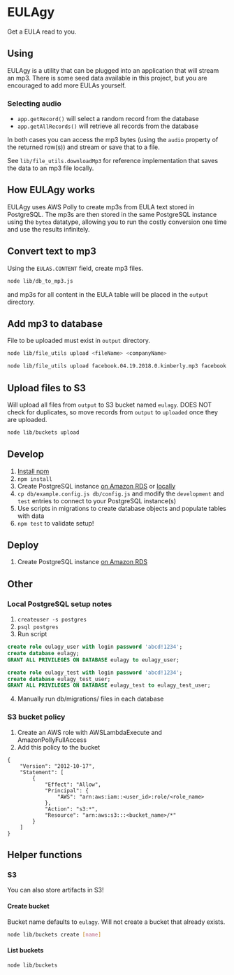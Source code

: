 # EULAgy
Get a EULA read to you.

## Using
EULAgy is a utility that can be plugged into an application that will stream an mp3. There is some seed data available in this project, but you are encouraged to add more EULAs yourself.

### Selecting audio
* `app.getRecord()` will select a random record from the database
* `app.getAllRecords()` will retrieve all records from the database

In both cases you can access the mp3 bytes (using the `audio` property of the returned row(s)) and stream or save that to a file.

See `lib/file_utils.downloadMp3` for reference implementation that saves the data to an mp3 file locally.

## How EULAgy works
EULAgy uses AWS Polly to create mp3s from EULA text stored in PostgreSQL. The mp3s are then stored in the same PostgreSQL instance using the `bytea` datatype, allowing you to run the costly conversion one time and use the results infinitely.

## Convert text to mp3
Using the `EULAS.CONTENT` field, create mp3 files.
```bash
node lib/db_to_mp3.js
```
and mp3s for all content in the EULA table will be placed in the `output` directory.

## Add mp3 to database
File to be uploaded must exist in `output` directory.
```bash
node lib/file_utils upload <fileName> <companyName>

node lib/file_utils upload facebook.04.19.2018.0.kimberly.mp3 facebook
```
## Upload files to S3
Will upload all files from `output` to S3 bucket named `eulagy`. DOES NOT check for duplicates, so move records from `output` to `uploaded` once they are uploaded.
```bash
node lib/buckets upload
```

## Develop
1. [Install npm](https://www.npmjs.com/get-npm)
1. `npm install`
1. Create PostgreSQL instance [on Amazon RDS](https://aws.amazon.com/getting-started/tutorials/create-connect-postgresql-db/) or [locally](https://www.postgresql.org/download/)
1. `cp db/example.config.js db/config.js` and modify the `development` and `test` entries to connect to your PostgreSQL instance(s)
1. Use scripts in migrations to create database objects and populate tables with data
1. `npm test` to validate setup!

## Deploy
1. Create PostgreSQL instance [on Amazon RDS](https://aws.amazon.com/getting-started/tutorials/create-connect-postgresql-db/)

## Other
### Local PostgreSQL setup notes
1. `createuser -s postgres`
1. `psql postgres`
1. Run script
```sql
create role eulagy_user with login password 'abcd!1234';
create database eulagy;
GRANT ALL PRIVILEGES ON DATABASE eulagy to eulagy_user;

create role eulagy_test with login password 'abcd!1234';
create database eulagy_test_user;
GRANT ALL PRIVILEGES ON DATABASE eulagy_test to eulagy_test_user;
```
4. Manually run db/migrations/ files in each database

### S3 bucket policy
1. Create an AWS role with AWSLambdaExecute and AmazonPollyFullAccess
1. Add this policy to the bucket
```
{
    "Version": "2012-10-17",
    "Statement": [
        {
            "Effect": "Allow",
            "Principal": {
                "AWS": "arn:aws:iam::<user_id>:role/<role_name>
            },
            "Action": "s3:*",
            "Resource": "arn:aws:s3:::<bucket_name>/*"
        }
    ]
}
```

## Helper functions
### S3
You can also store artifacts in S3!
#### Create bucket
Bucket name defaults to `eulagy`. Will not create a bucket that already exists.
```bash
node lib/buckets create [name]
```

#### List buckets
```bash
node lib/buckets
```
